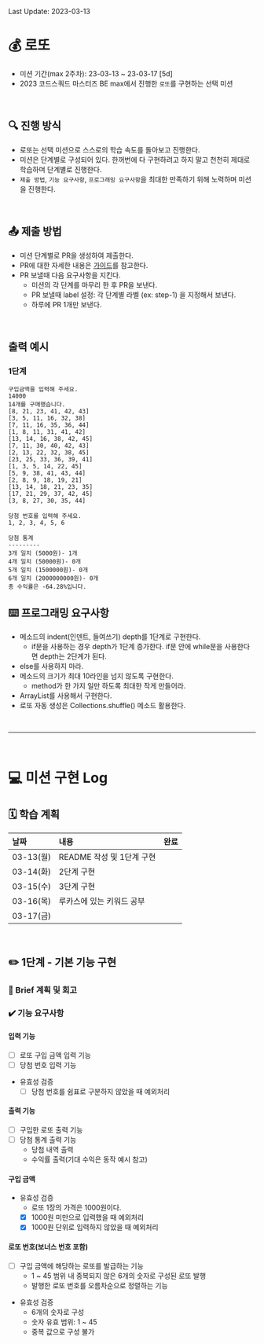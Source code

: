 Last Update: 2023-03-13

# 💰 로또
- 미션 기간(max 2주차): 23-03-13 ~ 23-03-17 [5d]
- 2023 코드스쿼드 마스터즈 BE max에서 진행한 `로또`를 구현하는 선택 미션

<br/>

## 🔍 진행 방식
- 로또는 선택 미션으로 스스로의 학습 속도를 돌아보고 진행한다.
- 미션은 단계별로 구성되어 있다. 한꺼번에 다 구현하려고 하지 말고 천천히 제대로 학습하며 단계별로 진행한다.
- `제출 방법`, `기능 요구사항`, `프로그래밍 요구사항`을 최대한 만족하기 위해 노력하며 미션을 진행한다.

<br/>

## 📤 제출 방법
- 미션 단계별로 PR을 생성하여 제출한다.
- PR에 대한 자세한 내용은 [가이드](https://github.com/code-squad/codesquad-docs/blob/main/codereview/README.md)를 참고한다.
- PR 보낼때 다음 요구사항을 지킨다. 
  - 미션의 각 단계를 마무리 한 후 PR을 보낸다. 
  - PR 보낼때 label 설정: 각 단계별 라벨 (ex: step-1) 을 지정해서 보낸다. 
  - 하루에 PR 1개만 보낸다.

<br/>

## 출력 예시
### 1단계
```
구입금액을 입력해 주세요.
14000
14개를 구매했습니다.
[8, 21, 23, 41, 42, 43]
[3, 5, 11, 16, 32, 38]
[7, 11, 16, 35, 36, 44]
[1, 8, 11, 31, 41, 42]
[13, 14, 16, 38, 42, 45]
[7, 11, 30, 40, 42, 43]
[2, 13, 22, 32, 38, 45]
[23, 25, 33, 36, 39, 41]
[1, 3, 5, 14, 22, 45]
[5, 9, 38, 41, 43, 44]
[2, 8, 9, 18, 19, 21]
[13, 14, 18, 21, 23, 35]
[17, 21, 29, 37, 42, 45]
[3, 8, 27, 30, 35, 44]

당첨 번호를 입력해 주세요.
1, 2, 3, 4, 5, 6

당첨 통계
---------
3개 일치 (5000원)- 1개
4개 일치 (50000원)- 0개
5개 일치 (1500000원)- 0개
6개 일치 (2000000000원)- 0개
총 수익률은 -64.28%입니다.
```

## ⌨️ 프로그래밍 요구사항
- 메소드의 indent(인덴트, 들여쓰기) depth를 1단계로 구현한다. 
  - if문을 사용하는 경우 depth가 1단계 증가한다. if문 안에 while문을 사용한다면 depth는 2단계가 된다. 
- else를 사용하지 마라. 
- 메소드의 크기가 최대 10라인을 넘지 않도록 구현한다. 
  - method가 한 가지 일만 하도록 최대한 작게 만들어라.
- ArrayList를 사용해서 구현한다.
- 로또 자동 생성은 Collections.shuffle() 메소드 활용한다.

<br/>

---

<br/>

# ‍💻 미션 구현 Log

## 🗓️ 학습 계획
| 날짜       | 내용                 | 완료  |
|:---------|:-------------------|:----|
| 03-13(월) | README 작성 및 1단계 구현 |     |
| 03-14(화) | 2단계 구현             |     |
| 03-15(수) | 3단계 구현             |     |
| 03-16(목) | 루카스에 있는 키워드 공부     |     |
| 03-17(금) |         | |

<br/>

## ✏️ 1단계 - 기본 기능 구현
### 💬 Brief 계획 및 회고

### ✔️ 기능 요구사항
#### 입력 기능
- [ ] 로또 구입 금액 입력 기능
- [ ] 당첨 번호 입력 기능
- 유효성 검증
  - [ ] 당첨 번호를 쉼표로 구분하지 않았을 때 예외처리

#### 출력 기능
- [ ] 구입한 로또 출력 기능
- [ ] 당첨 통계 출력 기능
  - 당첨 내역 출력
  - 수익률 출력(기대 수익은 동작 예시 참고)

#### 구입 금액
- 유효성 검증
  - 로또 1장의 가격은 1000원이다.
  - [X] 1000원 미만으로 입력했을 때 예외처리
  - [X] 1000원 단위로 입력하지 않았을 때 예외처리
  
#### 로또 번호(보너스 번호 포함)
- [ ] 구입 금액에 해당하는 로또를 발급하는 기능 
  - 1 ~ 45 범위 내 중복되지 않은 6개의 숫자로 구성된 로또 발행 
  - 발행한 로또 번호를 오름차순으로 정렬하는 기능
- 유효성 검증
  - 6개의 숫자로 구성 
  - 숫자 유효 범위: 1 ~ 45 
  - 중복 값으로 구성 불가
